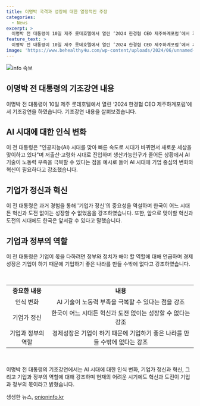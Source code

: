 ```yaml
---
title: 이명박 국격과 성장에 대한 열정적인 주장
categories:
  - News
excerpt: >
  이명박 전 대통령이 10일 제주 롯데호텔에서 열린 ‘2024 한경협 CEO 제주하계포럼’에서 기조강연을 했다. 인공지능(AI) 시대에 대비해 기업의 혁신과 도전이 필요하며, 청계천 복원 추진, 글로벌 금융위기 대응, 아랍에미리트(UAE) 바라카 원전 사업 등의 경험을 토대로 기업가 정신의 중요성을 강조했다. 또한, 경제성장과 기업의 역할에 대해 강조하며, 국가의 경쟁력 강화를 위해 기업 환경 조성이 중요하다고 밝혔다. AI 시대에 대비한 기업 중심의 변화와 도전에 대한 이야기가 주요한 내용이다.
feature_text: >
  이명박 전 대통령이 10일 제주 롯데호텔에서 열린 ‘2024 한경협 CEO 제주하계포럼’에서 기조강연을 했다. 인공지능(AI) 시대에 대비해 기업의 혁신과 도전이 필요하며, 청계천 복원 추진, 글로벌 금융위기 대응, 아랍에미리트(UAE) 바라카 원전 사업 등의 경험을 토대로 기업가 정신의 중요성을 강조했다. 또한, 경제성장과 기업의 역할에 대해 강조하며, 국가의 경쟁력 강화를 위해 기업 환경 조성이 중요하다고 밝혔다. AI 시대에 대비한 기업 중심의 변화와 도전에 대한 이야기가 주요한 내용이다.
image: 'https://www.behealthy4u.com/wp-content/uploads/2024/06/unnamed-file.png'
---
```


<p><img src="https://www.behealthy4u.com/wp-content/uploads/2024/06/unnamed-file.png" alt="info 속보" /></p>

<h2>이명박 전 대통령의 기조강연 내용</h2>

<p data-ke-size="size16"></p>

<p>이명박 전 대통령이 10일 제주 롯데호텔에서 열린 ‘2024 한경협 CEO 제주하계포럼’에서 기조강연을 하였습니다. 기조강연 내용을 살펴보겠습니다.</p>

<p data-ke-size="size16"></p>

<h2 data-ke-size="size26">AI 시대에 대한 인식 변화</h2>

<p>이 전 대통령은 "인공지능(AI) 시대를 맞아 빠른 속도로 시대가 바뀌면서 새로운 세상을 맞이하고 있다"며 저출산·고령화 시대로 진입하며 생산가능인구가 줄어든 상황에서 AI 기술이 노동력 부족을 극복할 수 있다는 점을 예시로 들어 AI 시대에 기업 중심의 변화와 혁신이 필요하다고 강조했습니다.</p>

<h2 data-ke-size="size26">기업가 정신과 혁신</h2>

<p>이 전 대통령은 과거 경험을 통해 '기업가 정신'의 중요성을 역설하며 한국이 어느 시대든 혁신과 도전 없이는 성장할 수 없었음을 강조하였습니다. 또한, 앞으로 맞이할 혁신과 도전의 시대에도 한국은 앞서갈 수 있다고 말했습니다.</p>

<h2 data-ke-size="size26">기업과 정부의 역할</h2>

<p>이 전 대통령은 기업이 몫을 다하려면 정부와 정치가 해야 할 역할에 대해 언급하며 경제성장은 기업이 하기 때문에 기업하기 좋은 나라를 만들 수밖에 없다고 강조하였습니다.</p>

<p data-ke-size="size16">&nbsp;</p>

<table>
    <tbody>
        <tr>
            <td style="text-align: center; height: 17px;"><b>중요한 내용</b></td>
            <td style="text-align: center; height: 17px;"><b>내용</b></td>
        </tr>
        <tr>
            <td style="text-align: center; height: 17px;">인식 변화</td>
            <td style="text-align: center; height: 17px;">AI 기술이 노동력 부족을 극복할 수 있다는 점을 강조</td>
        </tr>
        <tr>
            <td style="text-align: center; height: 17px;">기업가 정신</td>
            <td style="text-align: center; height: 17px;">한국이 어느 시대든 혁신과 도전 없이는 성장할 수 없다는 강조</td>
        </tr>
        <tr>
            <td style="text-align: center; height: 17px;">기업과 정부의 역할</td>
            <td style="text-align: center; height: 17px;">경제성장은 기업이 하기 때문에 기업하기 좋은 나라를 만들 수밖에 없다는 강조</td>
        </tr>
    </tbody>
</table>

<p data-ke-size="size16">&nbsp;</p>

<p>이명박 전 대통령의 기조강연에서는 AI 시대에 대한 인식 변화, 기업가 정신과 혁신, 그리고 기업과 정부의 역할에 대해 강조하며 현재의 어려운 시기에도 혁신과 도전이 기업과 정부의 몫이라고 밝혔습니다.</p>
생생한 뉴스, <a href="https://onioninfo.kr" rel="dofollow">onioninfo.kr</a>


